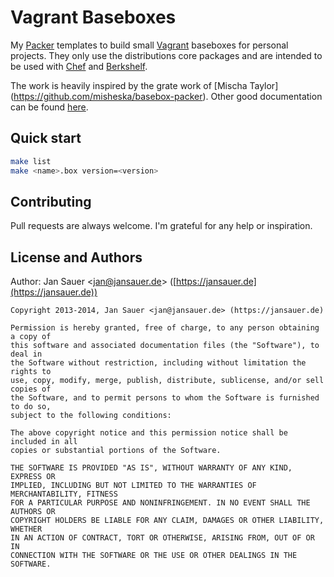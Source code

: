 # Vagrant Baseboxes

My [Packer](http://www.packer.io/) templates to build small
[Vagrant](http://www.vagrantup.com/) baseboxes for personal projects. They only
use the distributions core packages and are intended to be used with
[Chef](http://docs.opscode.com/) and [Berkshelf](http://berkshelf.com/).

The work is heavily inspired by the grate work of [Mischa Taylor]
(https://github.com/misheska/basebox-packer). Other good documentation can be
found [here](http://docs-v1.vagrantup.com/v1/docs/base_boxes.html).


## Quick start

```bash
make list
make <name>.box version=<version>
```


## Contributing

Pull requests are always welcome. I'm grateful for any help or inspiration.


##  License and Authors

Author: Jan Sauer
<[jan@jansauer.de](mailto:jan@jansauer.de)>
([https://jansauer.de](https://jansauer.de))

```text
Copyright 2013-2014, Jan Sauer <jan@jansauer.de> (https://jansauer.de)

Permission is hereby granted, free of charge, to any person obtaining a copy of
this software and associated documentation files (the "Software"), to deal in
the Software without restriction, including without limitation the rights to
use, copy, modify, merge, publish, distribute, sublicense, and/or sell copies of
the Software, and to permit persons to whom the Software is furnished to do so,
subject to the following conditions:

The above copyright notice and this permission notice shall be included in all
copies or substantial portions of the Software.

THE SOFTWARE IS PROVIDED "AS IS", WITHOUT WARRANTY OF ANY KIND, EXPRESS OR
IMPLIED, INCLUDING BUT NOT LIMITED TO THE WARRANTIES OF MERCHANTABILITY, FITNESS
FOR A PARTICULAR PURPOSE AND NONINFRINGEMENT. IN NO EVENT SHALL THE AUTHORS OR
COPYRIGHT HOLDERS BE LIABLE FOR ANY CLAIM, DAMAGES OR OTHER LIABILITY, WHETHER
IN AN ACTION OF CONTRACT, TORT OR OTHERWISE, ARISING FROM, OUT OF OR IN
CONNECTION WITH THE SOFTWARE OR THE USE OR OTHER DEALINGS IN THE SOFTWARE.
```
